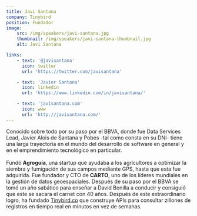 ```yaml
---
title: Javi Santana
company: Tinybird
position: Fundador
image:
    src: /img/speakers/javi-santana.jpg
    thumbnail: /img/speakers/javi-santana-thumbnail.jpg
    alt: Javi Santana

links:
    - text: '@javisantana'
      icon: twitter
      url: 'https://twitter.com/javisantana'

    - text: 'Javier Santana'
      icon: linkedin
      url: 'https://www.linkedin.com/in/javisantana/'

    - text: 'javisantana.com'
      icon: www
      url: 'http://javisantana.com/'
---
```


Conocido sobre todo por su paso por el BBVA, donde fue Data Services Lead, Javier Alois de Santana y Pobes -tal como consta en su DNI- tiene una larga trayectoria en el mundo del desarrollo de software en general y en el emprendimiento tecnológico en particular.</br></br>Fundó <b>Agroguía</b>, una startup que ayudaba a los agricultores a optimizar la siembra y fumigación de sus campos mediante GPS, hasta que esta fue adquirida. Fue fundador y CTO de <b>CARTO</b>, uno de los líderes mundiales en la gestión de datos geoespaciales. Después de su paso por el BBVA se tomó un año sabático para enseñar a David Bonilla a conducir y consiguió que este se sacara el carnet con 40 años. Después de este extraordinario logro, ha fundado <a href="https://www.tinybird.co/" target="_blank">Tinybird.co</a> que construye APIs para consultar zillones de registros en tiempo real en minutos en vez de semanas.
